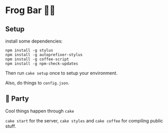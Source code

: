 # Frog Bar 🐸🍺

## Setup

install some dependencies:
```shell
npm install -g stylus
npm install -g autoprefixer-stylus
npm install -g coffee-script
npm install -g npm-check-updates
```

Then run `cake setup` once to setup your environment.

Also, do things to `config.json`.

## 🍰 Party

Cool things happen through `cake`

`cake start` for the server, `cake styles` and `cake coffee` for compiling public stuff.
